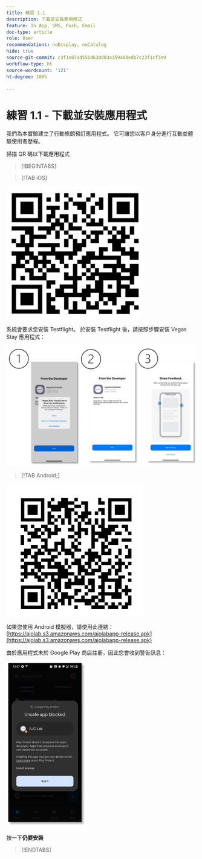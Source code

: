 ```yaml
---
title: 練習 1.1
description: 下載並安裝應用程式
feature: In App, SMS, Push, Email
doc-type: article
role: User
recommendations: noDisplay, noCatalog
hide: true
source-git-commit: c3f1e87ad556d630d03a359408edb7c23f1cf3e9
workflow-type: ht
source-wordcount: '121'
ht-degree: 100%

---
```



# 練習 1.1 - 下載並安裝應用程式

我們為本實驗建立了行動旅館預訂應用程式。 它可讓您以客戶身分進行互動並體驗使用者歷程。

掃描 QR 碼以下載應用程式

>[!BEGINTABS]

>[!TAB iOS]

![適用於 iOS 的 QR 碼](/help/assets/lab731-ios-qr-code.png)

系統會要求您安裝 Testflight。 於安裝 Testflight 後，請按照步驟安裝 Vegas Stay 應用程式：

![iOS 安裝步驟](/help/assets/lab731-install-ios.png)

>[!TAB Android;]

![適用於 Android 的 QR 碼](/help/assets/lab731-android-qr-code.png)

如果您使用 Android 模擬器，請使用此連結：[https://ajolab.s3.amazonaws.com/ajolabapp-release.apk](https://ajolab.s3.amazonaws.com/ajolabapp-release.apk)

由於應用程式未於 Google Play 商店註冊，因此您會收到警告訊息：

![Android 警告畫面](/help/assets/lab731-install-android.png)

按一下&#x200B;**仍要安裝**

>[!ENDTABS]
